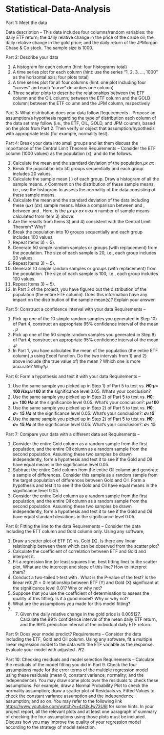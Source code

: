 # Statistical-Data-Analysis
Part 1: Meet the data

Data description – This data includes four columns/random variables: the daily ETF return; the 
daily relative change in the price of the crude oil; the daily relative change in the gold price; and 
the daily return of the JPMorgan Chase & Co stock. The sample size is 1000. 


Part 2: Describe your data

1) A histogram for each column (hint: four histograms total)
2) A time series plot for each column (hint: use the series “1, 2, 3, ..., 1000” as the 
horizontal axis; four plots total)
3) A time series plot for all four columns (hint: one plot including four “curves” and each 
“curve” describes one column)
4) Three scatter plots to describe the relationships between the ETF column and the OIL 
column; between the ETF column and the GOLD column; between the ETF column and 
the JPM column, respectively


Part 3: What distribution does your data follow
Requirements – Propose an assumption/a hypothesis regarding the type of distribution each 
column of the data set may follow (i.e., the ETF, OIL, GOLD, and JPM column), based on the 
plots from Part 2. Then verify or object that assumption/hypothesis with appropriate tests (for 
example, normality test). 



Part 4: Break your data into small groups and let them discuss the importance of the 
Central Limit Theorem
Requirements – Consider the ETF column (1000 values) as the population (x), and do the 
follows. 


1) Calculate the mean and the standard deviation of the population.𝜇𝑥 𝜎𝑥 
2) Break the population into 50 groups sequentially and each group includes 20 values. 
3) Calculate the sample mean ( ) of each group. Draw a histogram of all the sample means. 𝑥
Comment on the distribution of these sample means, i.e., use the histogram to assess the 
normality of the data consisting of these sample means.
4) Calculate the mean and the standard deviation of the data including these (𝜇𝑥) (𝜎𝑥) 
sample means. Make a comparison between  and  , between  and  . Here,  is the 𝜇𝑥  𝜇𝑥
 𝜎𝑥
𝑛  𝜎𝑥 𝑛
number of sample means calculated from Item 3) above.
5) Are the results from Items 3) and 4) consistent with the Central Limit Theorem? Why?
6) Break the population into 10 groups sequentially and each group includes 100 values.
7) Repeat Items 3) ~ 5).
8) Generate 50 simple random samples or groups (with replacement) from the population. 
The size of each sample is 20, i.e., each group includes 20 values.
9) Repeat Items 3) ~ 5).
10) Generate 10 simple random samples or groups (with replacement) from the population. 
The size of each sample is 100, i.e., each group includes 100 values.
11) Repeat Items 3) ~ 5).
12) In Part 3 of the project, you have figured out the distribution of the population (the entire 
ETF column). Does this information have any impact on the distribution of the sample 
mean(s)? Explain your answer.

Part 5: Construct a confidence interval with your data
Requirements – 
1) Pick up one of the 10 simple random samples you generated in Step 10) of Part 4, 
construct an appropriate 95% confidence interval of the mean . 𝜇
2) Pick up one of the 50 simple random samples you generated in Step 8) of Part 4, 
construct an appropriate 95% confidence interval of the mean .𝜇
3) In Part 1, you have calculated the mean  of the population (the entire ETF column) 𝜇
using Excel function. Do the two intervals from 1) and 2) above include (the true value 
of) the mean ? Which one is more accurate? Why?𝜇



Part 6: Form a hypothesis and test it with your data
Requirements – 
1) Use the same sample you picked up in Step 1) of Part 5 to test  vs. 𝑯𝟎:𝝁= 𝟏𝟎𝟎 𝑯𝒂:𝝁≠𝟏𝟎𝟎
 at the significance level 0.05. What’s your conclusion? 
2) Use the same sample you picked up in Step 2) of Part 5 to test  vs. 𝑯𝟎:  𝝁= 𝟏𝟎𝟎 𝑯𝒂
 at the significance level 0.05. What’s your conclusion?:  𝝁≠𝟏𝟎𝟎
3) Use the same sample you picked up in Step 2) of Part 5 to test    vs. 𝑯𝟎:  𝝈= 𝟏𝟓 𝑯𝒂
 at the significance level 0.05. What’s your conclusion?:  𝝈≠𝟏𝟓
4) Use the same sample you picked up in Step 2) of Part 5 to test    vs. 𝑯𝟎:  𝝈= 𝟏𝟓 𝑯𝒂
 at the significance level 0.05. What’s your conclusion?:  𝝈< 𝟏𝟓


Part 7: Compare your data with a different data set
Requirements – 
1) Consider the entire Gold column as a random sample from the first population, and the 
entire Oil column as a random sample from the second population. Assuming these two 
samples be drawn independently, form a hypothesis and test it to see if the Gold and Oil 
have equal means in the significance level 0.05.
2) Subtract the entire Gold column from the entire Oil column and generate a sample of 
differences. Consider this sample as a random sample from the target population of 
differences between Gold and Oil. Form a hypothesis and test it to see if the Gold and Oil 
have equal means in the significance level 0.05.
3) Consider the entire Gold column as a random sample from the first population, and the 
entire Oil column as a random sample from the second population. Assuming these two 
samples be drawn independently, form a hypothesis and test it to see if the Gold and Oil 
have equal standard deviations in the significance level 0.05.


Part 8: Fitting the line to the data
Requirements – 
Consider the data including the ETT column and Gold column only. Using any software,
1) Draw a scatter plot of ETF (Y) vs. Gold (X). Is there any linear relationship between 
them which can be observed from the scatter plot?
2) Calculate the coefficient of correlation between ETF and Gold and interpret it.
3) Fit a regression line (or least squares line, best fitting line) to the scatter plot. What are 
the intercept and slope of this line? How to interpret them?
4) Conduct a two-tailed t-test with . What is the P-value of the test? Is the linear  𝐻0:  𝛽1 = 0
relationship between ETF (Y) and Gold (X) significant at the significance level 0.01? 
Why or why not?
5) Suppose that you use the coefficient of determination to assess the quality of this fitting. 
Is it a good model? Why or why not?
6) What are the assumptions you made for this model fitting?
7) 7) Given the daily relative change in the gold price is 0.005127. Calculate the 99% 
confidence interval of the mean daily ETF return, and the 99% prediction interval of the 
individual daily ETF return. 



Part 9: Does your model predict?
Requirements – 
Consider the data including the ETF, Gold and Oil column. Using any software, fit a multiple 
linear regression model to the data with the ETF variable as the response. Evaluate your model 
with adjusted . 𝑅2



Part 10: Checking residuals and model selection
Requirements – 
Calculate the residuals of the model fitting you did in Part 9. Check the four assumptions made 
for the error terms of the multiple regression model using these residuals (mean 0; constant 
variance; normality; and the independence). You may draw some plots over the residuals to 
check these assumptions. For example, draw a Normal Probability Plot to check the normality 
assumption; draw a scatter plot of Residuals vs. Fitted Values to check the constant variance 
assumption and the independence assumption; and so on. You may refer to the following link 
https://www.youtube.com/watch?v=4zQkJw73U6I for some hints. In your project report, all the 
relevant plots and at least one paragraph of summary of checking the four assumptions using 
those plots must be included.
Discuss how you may improve the quality of your regression model according to the strategy of 
model selection. 
